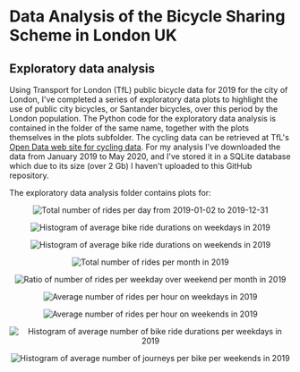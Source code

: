 # Data Analysis of the Bicycle Sharing Scheme in London UK

## Exploratory data analysis

Using Transport for London (TfL) public bicycle data for 2019 for the city of London, I've completed a series of exploratory data plots to highlight the use of public city bicycles, or Santander bicycles, over this period by the London population. The Python code for the exploratory data analysis is contained in the folder of the same name, together with the plots themselves in the plots subfolder. The cycling data can be retrieved at TfL's [Open Data web site for cycling data](https://cycling.data.tfl.gov.uk/). For my analysis I've downloaded the data from January 2019 to May 2020, and I've stored it in a SQLite database which due to its size (over 2 Gb) I haven't uploaded to this GitHub repository.

The exploratory data analysis folder contains plots for:
<center>

![](https://github.com/capac/santander-bicycle-analysis/raw/master/exploratory_data_analysis/plots/tot_num_rides_per_day_2019.png "Total number of rides per day from 2019-01-02 to 2019-12-31")

</center>

<center>

![](https://github.com/capac/santander-bicycle-analysis/raw/master/exploratory_data_analysis/plots/hist_avg_ride_durations_weekdays_2019.png "Histogram of average bike ride durations on weekdays in 2019")

</center>

<center>

![](https://github.com/capac/santander-bicycle-analysis/raw/master/exploratory_data_analysis/plots/hist_avg_ride_durations_weekends_2019.png "Histogram of average bike ride durations on weekends in 2019")

</center>

<center>

![](https://github.com/capac/santander-bicycle-analysis/raw/master/exploratory_data_analysis/plots/tot_rides_by_month_2019.png "Total number of rides per month in 2019")

</center>

<center>

![](https://github.com/capac/santander-bicycle-analysis/raw/master/exploratory_data_analysis/plots/ratio_rides_by_month_2019.png "Ratio of number of rides per weekday over weekend per month in 2019")

</center>

<center>

![](https://github.com/capac/santander-bicycle-analysis/raw/master/exploratory_data_analysis/plots/avg_num_rides_hour_weekdays_2019.png "Average number of rides per hour on weekdays in 2019")

</center>

<center>

![](https://github.com/capac/santander-bicycle-analysis/raw/master/exploratory_data_analysis/plots/avg_num_rides_hour_weekends_2019.png "Average number of rides per hour on weekends in 2019")

</center>

<center>

![](https://github.com/capac/santander-bicycle-analysis/raw/master/exploratory_data_analysis/plots/hist_avg_ride_durations_weekdays_2019.png "Histogram of average number of bike ride durations per weekdays in 2019")

</center>

<center>

![](https://github.com/capac/santander-bicycle-analysis/raw/master/exploratory_data_analysis/plots/hist_avg_ride_durations_weekends_2019.png "Histogram of average number of journeys per bike per weekends in 2019")

</center>
